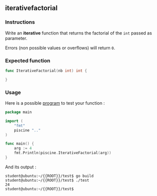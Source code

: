 ## iterativefactorial

### Instructions

Write an **iterative** function that returns the factorial of the `int` passed as parameter.

Errors (non possible values or overflows) will return `0`.

### Expected function

```go
func IterativeFactorial(nb int) int {

}
```

### Usage

Here is a possible [program](TODO-LINK) to test your function :

```go
package main

import (
	"fmt"
	piscine ".."
)

func main() {
	arg := 4
	fmt.Println(piscine.IterativeFactorial(arg))
}
```

And its output :

```console
student@ubuntu:~/{{ROOT}}/test$ go build
student@ubuntu:~/{{ROOT}}/test$ ./test
24
student@ubuntu:~/{{ROOT}}/test$
```
